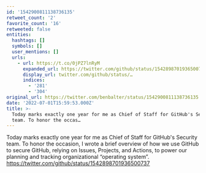 ```yaml
---
id: '1542900811138736135'
retweet_count: '2'
favorite_count: '16'
retweeted: false
entities:
  hashtags: []
  symbols: []
  user_mentions: []
  urls:
    - url: https://t.co/0jPZ7lnRyM
      expanded_url: https://twitter.com/github/status/1542898701936500737
      display_url: twitter.com/github/status/…
      indices:
        - '281'
        - '304'
original_url: https://twitter.com/benbalter/status/1542900811138736135
date: '2022-07-01T15:59:53.000Z'
title: >-
  Today marks exactly one year for me as Chief of Staff for GitHub's Security
  team. To honor the occas…
---
```


Today marks exactly one year for me as Chief of Staff for GitHub's Security team. To honor the occasion, I wrote a brief overview of how we use GitHub to secure GitHub, relying on Issues, Projects, and Actions, to power our planning and tracking organizational “operating system”. https://twitter.com/github/status/1542898701936500737